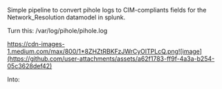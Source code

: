 Simple pipeline to convert pihole logs to CIM-compliants fields for the Network_Resolution datamodel in splunk.

Turn this:
/var/log/pihole/pihole.log

https://cdn-images-1.medium.com/max/800/1*8ZHZtRBKFzJWrCyOlTPLcQ.png![image](https://github.com/user-attachments/assets/a62f1783-ff9f-4a3a-b254-05c3628def42)

Into: 
